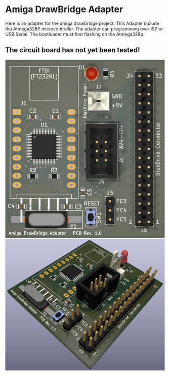 # Amiga DrawBridge Adapter
Here is an adapter for the amiga drawbridge project. This Adapter include the Atmega328P microcontroller. The adapter can programming over ISP or USB Serial.  The bootloader must first flashing on the Atmega328p.

## The circuit board has not yet been tested!

![Screenshot1](doc/pictures/amiga_drawbridge_pcb1.png)
![Screenshot2](doc/pictures/amiga_drawbridge_pcb2.png)
